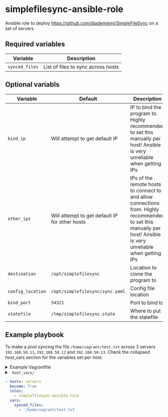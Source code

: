 # simplefilesync-ansible-role
Ansible role to deploy https://github.com/diademiemi/SimpleFileSync on a set of servers

## Required variables
| Variable | Description |
|---|---|
| `synced_files` | List of files to sync across hosts |

## Optional variabls
| Variable | Default | Description |
|---|---|---|
| `bind_ip` | Will attempt to get default IP | IP to bind the program to. Highly recommended to set this manually per host! Ansible is very unreliable when getting IPs |
| `other_ips` | Will attempt to get default IP for other hosts | IPs of the remote hosts to connect to and allow connections from. Highly recommended to set this manually per host! Ansible is very unreliable when getting IPs |
| `destination` | `/opt/simplefilesync` | Location to clone the program to
| `config_location` | `/opt/simplefilesync/sync.yaml` | Config file location
| `bind_port` | `54321` | Port to bind to
| `statefile` | `/tmp/simplefilesync.state` | Where to put the statefile

## Example playbook
To make a pool syncing the file `/home/vagrant/test.txt` across 3 servers `192.168.50.11`, `192.168.50.12` and `192.168.50.13`.
Check the collapsed host_vars section for the variables set per host.  

<details><summary> Example Vagrantfile </summary><p>

```ruby
Vagrant.configure("2") do |config|

  config.vm.box = "generic/centos8"
  (1..3).each do |i| 
    config.vm.define "server#{i}" do |host|
    host.vm.hostname = "server#{i}"
    host.vm.network "private_network", ip: "192.168.50.1#{i}"

    host.vm.provider "virtualbox" do |vb|
      vb.customize ["modifyvm", :id, "--memory", "1024"]
      end
    end
  end
end


```

</details>

<details><summary> <code> host_vars/ </code> </summary><p>

<details open><summary> <code> server1.yml </code> </summary><p>

```yaml
bind_ip: 192.168.50.11
other_ips:
- 192.168.50.12
- 192.168.50.13
```
</p>

</details>

<details><summary> <code> server2.yml </code> </summary><p>

```yaml
bind_ip: 192.168.50.12
other_ips:
- 192.168.50.11
- 192.168.50.13
```
</p>

</details>
<details><summary> <code> server2.yml </code> </summary><p>

```yaml
bind_ip: 192.168.50.13
other_ips:
- 192.168.50.11
- 192.168.50.12
```
</p>

</details>


</p>
</details>

```yaml
- hosts: servers
  become: True
  roles:
    - simplefilesync-ansible-role
  vars:
    synced_files:
      - '/home/vagrant/test.txt
```